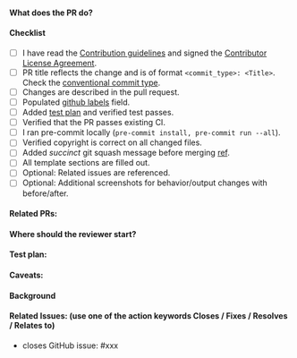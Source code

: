 #### What does the PR do?
<!-- Describe your pull request here. Please read the text below the line, and make sure you follow the checklist.-->

#### Checklist
- [ ] I have read the [Contribution guidelines](#../../CONTRIBUTING.md) and signed the [Contributor License
Agreement](https://github.com/NVIDIA/triton-inference-server/blob/master/Triton-CCLA-v1.pdf).
- [ ] PR title reflects the change and is of format `<commit_type>: <Title>`. Check the [conventional commit type](https://github.com/angular/angular/blob/22b96b9/CONTRIBUTING.md#type).
- [ ] Changes are described in the pull request.
- [ ] Populated [github labels](https://docs.github.com/en/issues/using-labels-and-milestones-to-track-work/managing-labels) field.
- [ ] Added [test plan](#test-plan) and verified test passes.
- [ ] Verified that the PR passes existing CI.
- [ ] I ran pre-commit locally (`pre-commit install, pre-commit run --all`).
- [ ] Verified copyright is correct on all changed files.
- [ ] Added _succinct_ git squash message before merging [ref](https://tbaggery.com/2008/04/19/a-note-about-git-commit-messages.html).
- [ ] All template sections are filled out.
- [ ] Optional: Related issues are referenced.
- [ ] Optional: Additional screenshots for behavior/output changes with before/after.

#### Related PRs:
<!-- Related PRs from other Repositories -->

#### Where should the reviewer start?
<!-- call out specific files that should be looked at closely -->

#### Test plan:
<!-- list steps to verify feature works -->
<!-- were e2e tests added?-->

#### Caveats:
<!-- any limitations or possible things missing from this PR -->

#### Background
<!-- e.g. what led to this change being made. this is optional extra information to help the reviewer -->

#### Related Issues: (use one of the action keywords Closes / Fixes / Resolves / Relates to)
- closes GitHub issue: #xxx
